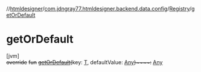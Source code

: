 //[htmldesigner](../../../index.md)/[com.jdngray77.htmldesigner.backend.data.config](../index.md)/[Registry](index.md)/[getOrDefault](get-or-default.md)

# getOrDefault

[jvm]\
~~override~~ ~~fun~~ [~~getOrDefault~~](get-or-default.md)~~(~~key: [T](index.md), defaultValue: [Any](https://kotlinlang.org/api/latest/jvm/stdlib/kotlin/-any/index.html)~~)~~~~:~~ [Any](https://kotlinlang.org/api/latest/jvm/stdlib/kotlin/-any/index.html)
